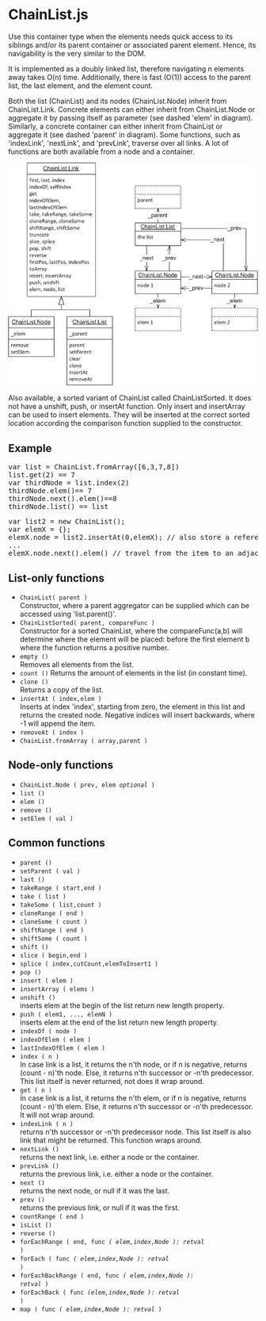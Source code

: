 ChainList.js
==========

Use this container type when the elements needs quick access to its siblings and/or its parent container or associated parent element. Hence, its navigability is the very similar to the DOM.

It is implemented as a doubly linked list, therefore navigating n elements away takes O(n) time. Additionally, there is fast (O(1)) access to the parent list, the last element, and the element count.

Both the list (ChainList) and its nodes (ChainList.Node) inherit from ChainList.Link. 
Concrete elements can either inherit from ChainList.Node or aggregate it by passing itself as parameter (see dashed 'elem' in diagram).
Similarly, a concrete container can either inherit from ChainList or aggregate it (see dashed 'parent' in diagram).
Some functions, such as 'indexLink', 'nextLink', and 'prevLink', traverse over all links.
A lot of functions are both available from a node and a container.

![UML](uml.png)

Also available, a sorted variant of ChainList called ChainListSorted. It does not have a unshift, push, or insertAt function. Only insert and insertArray can be used to insert elements. They will be inserted at the correct sorted location according the comparison function supplied to the constructor.

Example
-------
<pre>
var list = ChainList.fromArray([6,3,7,8])
list.get(2) == 7
var thirdNode = list.index(2)  
thirdNode.elem()== 7  
thirdNode.next().elem()==8  
thirdNode.list() == list  
</pre>
<pre>
var list2 = new ChainList();  
var elemX = {};
elemX.node = list2.insertAt(0,elemX); // also store a reference to the node from within the elem object.  
...  
elemX.node.next().elem() // travel from the item to an adjacent item
</pre>

List-only functions
-------------------
* <code>ChainList( parent )</code>  
  Constructor, where a parent aggregator can be supplied which can be accessed using 'list.parent()'.
* <code>ChainListSorted( parent, compareFunc )</code>  
  Constructor for a sorted ChainList, where the compareFunc(a,b) will determine where the element will be placed: before the first element b where the function returns a positive number.
* <code>empty ()</code>  
  Removes all elements from the list.
* <code>count ()</code>
  Returns the amount of elements in the list (in constant time).
* <code>clone ()</code>  
  Returns a copy of the list.
* <code>insertAt ( index,elem )</code>  
  Inserts at index 'index', starting from zero, the element in this list and returns the created node. Negative indices will insert backwards, where -1 will append the item.
* <code>removeAt ( index )</code>
* <code>ChainList.fromArray ( array,parent )</code>

Node-only functions
-------------------
* <code>ChainList.Node ( prev, elem *optional* )</code>
* <code>list ()</code>
* <code>elem ()</code>
* <code>remove ()</code>
* <code>setElem ( val )</code>

Common functions
-------------------
* <code>parent ()</code>
* <code>setParent ( val )</code>
* <code>last ()</code>
* <code>takeRange ( start,end )</code>
* <code>take ( list )</code>
* <code>takeSome ( list,count )</code>
* <code>cloneRange ( end )</code>
* <code>cloneSome ( count )</code>
* <code>shiftRange ( end )</code>
* <code>shiftSome ( count )</code>
* <code>shift ()</code>
* <code>slice ( begin,end )</code>
* <code>splice ( index,cutCount,elemToInsert1 )</code>
* <code>pop ()</code>
* <code>insert ( elem )</code>
* <code>insertArray ( elems )</code>
* <code>unshift ()</code>  
	inserts elem at the begin of the list
	return new length property.	
* <code>push ( elem1, ..., elemN )</code>  
	inserts elem at the end of the list
	return new length property.
* <code>indexOf ( node )</code>
* <code>indexOfElem ( elem )</code>
* <code>lastIndexOfElem ( elem )</code>
* <code>index ( n )</code>  
	In case link is a list, it returns the n'th node, or if n is negative, returns (count - n)'th node.
	Else, it returns n'th successor or -n'th predecessor. This list itself is never returned, not does it wrap around.
* <code>get ( n )</code>  
	In case link is a list, it returns the n'th elem, or if n is negative, returns (count - n)'th elem.
	Else, it returns n'th successor or -n'th predecessor. 
	It will not wrap around.
* <code>indexLink ( n )</code>  
	returns n'th successor or -n'th predecessor node. This list itself is also link that might be returned. This function wraps around.
* <code>nextLink ()</code>  
	returns the next link, i.e. either a node or the container.
* <code>prevLink ()</code>  
	returns the previous link, i.e. either a node or the container.
* <code>next ()</code>  
	returns the next node, or null if it was the last.
* <code>prev ()</code>  
	returns the previous link, or null if it was the first.
* <code>countRange ( end )</code>
* <code>isList ()</code>
* <code>reverse ()</code>
* <code>forEachRange ( end, func *( elem,index,Node ): retval* )</code>
* <code>forEach ( func *( elem,index,Node ): retval* )</code>
* <code>forEachBackRange ( end, func *( elem,index,Node ): retval* )</code>
* <code>forEachBack ( func *(elem,index,Node ): retval* )</code>
* <code>map ( func *( elem,index,Node ): retval* )</code>
